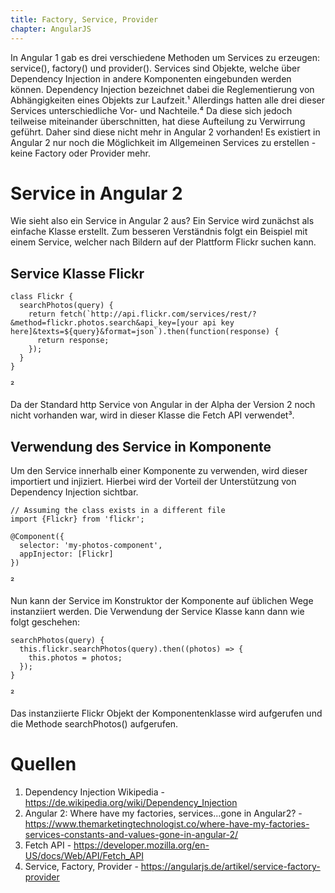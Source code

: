 ```yaml
---
title: Factory, Service, Provider
chapter: AngularJS
---
```


In Angular 1 gab es drei verschiedene Methoden um Services zu erzeugen: service(), factory() und 
provider(). Services sind Objekte, welche über Dependency Injection in andere Komponenten
eingebunden werden können. Dependency Injection bezeichnet dabei die Reglementierung von 
Abhängigkeiten eines Objekts zur Laufzeit.¹ Allerdings hatten alle drei dieser Services
unterschiedliche Vor- und Nachteile.⁴ Da diese sich jedoch teilweise miteinander überschnitten, hat
diese Aufteilung zu Verwirrung geführt. Daher sind diese nicht mehr in Angular 2 vorhanden!
Es existiert in Angular 2 nur noch die Möglichkeit im Allgemeinen Services zu erstellen - keine 
Factory oder Provider mehr.

# Service in Angular 2

Wie sieht also ein Service in Angular 2 aus? Ein Service wird zunächst als einfache Klasse erstellt.
Zum besseren Verständnis folgt ein Beispiel mit einem Service, welcher nach Bildern auf der
Plattform Flickr suchen kann. 

## Service Klasse Flickr

```
class Flickr {  
  searchPhotos(query) {
    return fetch(`http://api.flickr.com/services/rest/?&method=flickr.photos.search&api_key=[your api key here]&texts=${query}&format=json`).then(function(response) {
      return response;
    });
  }
}
``` 
²

Da der Standard http Service von Angular in der Alpha der Version 2 noch nicht vorhanden war, wird in dieser
Klasse die Fetch API verwendet³. 

## Verwendung des Service in Komponente

Um den Service innerhalb einer Komponente zu verwenden, wird dieser importiert und injiziert.
Hierbei wird der Vorteil der Unterstützung von Dependency Injection sichtbar. 

```
// Assuming the class exists in a different file
import {Flickr} from 'flickr';

@Component({
  selector: 'my-photos-component',
  appInjector: [Flickr]
})
```
²

Nun kann der Service im Konstruktor der Komponente auf üblichen Wege instanziiert werden. Die 
Verwendung der Service Klasse kann dann wie folgt geschehen:

```
searchPhotos(query) {  
  this.flickr.searchPhotos(query).then((photos) => {
    this.photos = photos;
  });
}
```
²

Das instanziierte Flickr Objekt der Komponentenklasse wird aufgerufen und die Methode searchPhotos()
aufgerufen. 

# Quellen

1. Dependency Injection Wikipedia - https://de.wikipedia.org/wiki/Dependency_Injection
2. Angular 2: Where have my factories, services...gone in Angular2? - https://www.themarketingtechnologist.co/where-have-my-factories-services-constants-and-values-gone-in-angular-2/
3. Fetch API - https://developer.mozilla.org/en-US/docs/Web/API/Fetch_API
4. Service, Factory, Provider - https://angularjs.de/artikel/service-factory-provider
